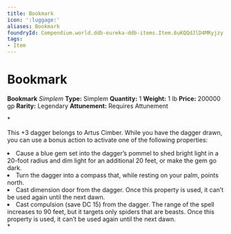 ```yaml
---
title: Bookmark
icon: ':luggage:'
aliases: Bookmark
foundryId: Compendium.world.ddb-eureka-ddb-items.Item.6uKQQdJlD4MRyjzy
tags:
- Item
---
```


# Bookmark

**Bookmark**
_Simplem_
**Type:** Simplem
**Quantity:** 1
**Weight:** 1 lb
**Price:** 200000 gp
**Rarity:** Legendary
**Attunement:** Requires Attunement

*<p class="Core-Styles_Core-Body--Extra-Space-After-">This <span class="Serif-Character-Style_Italic-Serif">+3 dagger</span> belongs to Artus Cimber. While you have the dagger drawn, you can use a bonus action to activate one of the following pr<span class="No-Break">operties:</span></p>
<li class="Core-Styles_Core-Bulleted">Cause a blue gem set into the dagger’s pommel to shed bright light in a 20-foot radius and dim light for an additional 20 feet, or make the ge<span class="No-Break">m go dark.</span></li>
<li class="Core-Styles_Core-Bulleted">Turn the dagger into a compass that, while resting on your palm, poi<span class="No-Break">nts north.</span></li>
<li class="Core-Styles_Core-Bulleted">Cast <span class="Serif-Character-Style_Italic-Serif">dimension door</span> from the dagger. Once this property is used, it can’t be used again until the <span class="No-Break">next dawn.</span></li>
<li class="Core-Styles_Core-Bulleted">Cast <span class="Serif-Character-Style_Italic-Serif">compulsion</span> (save DC 15) from the dagger. The range of the spell increases to 90 feet, but it targets only spiders that are beasts. Once this property is used, it can’t be used again until the <span class="No-Break">next dawn.</span></li>*